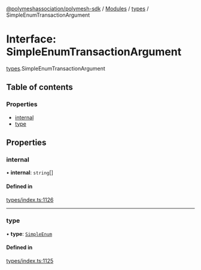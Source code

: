 [@polymeshassociation/polymesh-sdk](../README.md) / [Modules](../modules.md) / [types](../modules/types.md) / SimpleEnumTransactionArgument

# Interface: SimpleEnumTransactionArgument

[types](../modules/types.md).SimpleEnumTransactionArgument

## Table of contents

### Properties

- [internal](types.SimpleEnumTransactionArgument.md#internal)
- [type](types.SimpleEnumTransactionArgument.md#type)

## Properties

### internal

• **internal**: `string`[]

#### Defined in

[types/index.ts:1126](https://github.com/PolymathNetwork/polymesh-sdk/blob/31dfa0dc/src/types/index.ts#L1126)

___

### type

• **type**: [`SimpleEnum`](../enums/types.TransactionArgumentType.md#simpleenum)

#### Defined in

[types/index.ts:1125](https://github.com/PolymathNetwork/polymesh-sdk/blob/31dfa0dc/src/types/index.ts#L1125)
